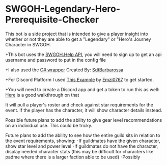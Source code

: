 # SWGOH-Legendary-Hero-Prerequisite-Checker

This bot is a side project that is intended to give a player insight into whether or not they are able to get a "Legendary" or "Hero's Journey Character in SWGOH.

+This bot uses the [SWGOH.Help API](https://api.swgoh.help/), you will need to sign up to get an api username and password to put in the config file

+I also used the [C# wrapper](https://github.com/SdtBarbarossa/SWGOH-Help-Api-C-Sharp) Created By: [SdtBarbarossa](https://github.com/SdtBarbarossa)

+For Discord Platform I used [This Example](https://github.com/DSharpPlus/Example-Bots/tree/master/DSPlus.Examples.CSharp.Ex03) by [Emzi0767](https://github.com/Emzi0767) to get started.

+You will need to create a Discord app and get a token to run this as well: [Here](https://github.com/reactiflux/discord-irc/wiki/Creating-a-discord-bot-&-getting-a-token) is a good walkthrough on that

It will pull a player's roster and check against star requirements for the event. If the player has the character, it will show character details instead.

Possible future plans to add the ability to give gear level recommendations on an individual use. This could be tricky.

Future plans to add the ability to see how the entire guild sits in relation to the event requirements, showing:
    -If guildmates have the given character, show star level and power level
    -If guildmates do not have the character, display needed character stats (this may be difficult for characters like padme where there is a larger faction able to be used)
    -Possibly 
